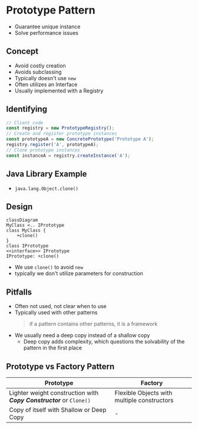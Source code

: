 # Prototype Pattern

-   Guarantee unique instance
-   Solve performance issues

## Concept

-   Avoid costly creation
-   Avoids subclassing
-   Typically doesn't use `new`
-   Often utilizes an Interface
-   Usually implemented with a Registry

## Identifying

```typescript
// Client code
const registry = new PrototypeRegistry();
// Create and register prototype instances
const prototypeA = new ConcretePrototype('Prototype A');
registry.register('A', prototypeA);
// Clone prototype instances
const instanceA = registry.createInstance('A');
```

## Java Library Example

-   `java.lang.Object.clone()`

## Design

```mermaid
classDiagram
MyClass <.. IPrototype
class MyClass {
    +clone()
}
class IPrototype
<<interface>> IPrototype
IPrototype: +clone()
```

-   We use `clone()` to avoid `new`
-   typically we don't utilize parameters for construction

## Pitfalls

-   Often not used, not clear when to use
-   Typically used with other patterns
    > if a pattern contains other patterns, it is a framework
-   We usually need a deep copy instead of a shallow copy
    -   Deep copy adds complexity, which questions the solvability of the pattern in the first place

## Prototype vs Factory Pattern

| Prototype                                                            | Factory                                     |
| -------------------------------------------------------------------- | ------------------------------------------- |
| Lighter weight construction with **_Copy Constructor_** or `Clone()` | Flexible Objects with multiple constructors |
| Copy of itself with Shallow or Deep Copy                             | -                                           |
